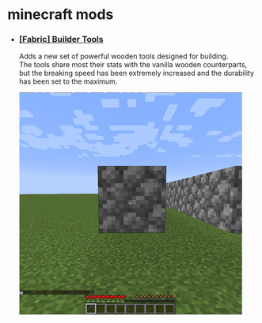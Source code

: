 # minecraft mods

- ### [[Fabric] Builder Tools](./fabric-builder-tools)

  Adds a new set of powerful wooden tools designed for building.  
  The tools share most their stats with the vanilla wooden counterparts, but the breaking speed has been extremely increased and the durability has been set to the maximum.

  ![preview.gif](./fabric-builder-tools/readme/preview.gif)
